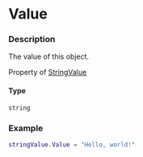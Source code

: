 # Value

### Description

The value of this object.

Property of [StringValue](/classes/StringValue/)

#### Type

`string`

### Example

```lua
stringValue.Value = "Hello, world!"
```
